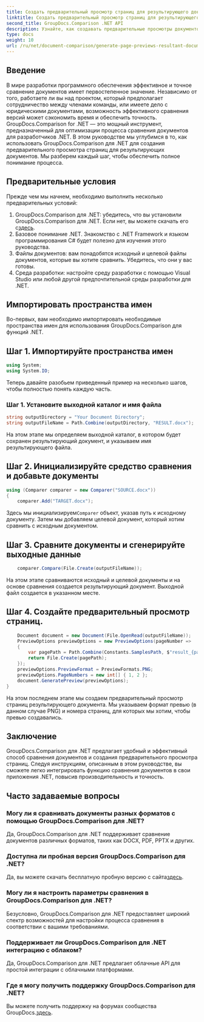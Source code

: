 ```yaml
---
title: Создать предварительный просмотр страниц для результирующего документа
linktitle: Создать предварительный просмотр страниц для результирующего документа
second_title: GroupDocs.Comparison .NET API
description: Узнайте, как создавать предварительные просмотры документов с помощью GroupDocs.Comparison для .NET. Сравнивайте документы эффективно и точно.
type: docs
weight: 10
url: /ru/net/document-comparison/generate-page-previews-resultant-document/
---
```

## Введение
В мире разработки программного обеспечения эффективное и точное сравнение документов имеет первостепенное значение. Независимо от того, работаете ли вы над проектом, который предполагает сотрудничество между членами команды, или имеете дело с юридическими документами, возможность эффективного сравнения версий может сэкономить время и обеспечить точность. GroupDocs.Comparison for .NET — это мощный инструмент, предназначенный для оптимизации процесса сравнения документов для разработчиков .NET. В этом руководстве мы углубимся в то, как использовать GroupDocs.Comparison для .NET для создания предварительного просмотра страниц для результирующих документов. Мы разберем каждый шаг, чтобы обеспечить полное понимание процесса.
## Предварительные условия
Прежде чем мы начнем, необходимо выполнить несколько предварительных условий:
1.  GroupDocs.Comparison для .NET: убедитесь, что вы установили GroupDocs.Comparison для .NET. Если нет, вы можете скачать его с[здесь](https://releases.groupdocs.com/comparison/net/).
2. Базовое понимание .NET. Знакомство с .NET Framework и языком программирования C# будет полезно для изучения этого руководства.
3. Файлы документов: вам понадобятся исходный и целевой файлы документов, которые вы хотите сравнить. Убедитесь, что они у вас готовы.
4. Среда разработки: настройте среду разработки с помощью Visual Studio или любой другой предпочтительной среды разработки для .NET.

## Импортировать пространства имен
Во-первых, вам необходимо импортировать необходимые пространства имен для использования GroupDocs.Comparison для функций .NET.
## Шаг 1. Импортируйте пространства имен
```csharp
using System;
using System.IO;
```
Теперь давайте разобьем приведенный пример на несколько шагов, чтобы полностью понять каждую часть.
### Шаг 1. Установите выходной каталог и имя файла
```csharp
string outputDirectory = "Your Document Directory";
string outputFileName = Path.Combine(outputDirectory, "RESULT.docx");
```
На этом этапе мы определяем выходной каталог, в котором будет сохранен результирующий документ, и указываем имя результирующего файла.
## Шаг 2. Инициализируйте средство сравнения и добавьте документы
```csharp
using (Comparer comparer = new Comparer("SOURCE.docx"))
{
    comparer.Add("TARGET.docx");
```
 Здесь мы инициализируем`Comparer` объект, указав путь к исходному документу. Затем мы добавляем целевой документ, который хотим сравнить с исходным документом.
## Шаг 3. Сравните документы и сгенерируйте выходные данные
```csharp
    comparer.Compare(File.Create(outputFileName));
```
На этом этапе сравниваются исходный и целевой документы и на основе сравнения создается результирующий документ. Выходной файл создается в указанном месте.
## Шаг 4. Создайте предварительный просмотр страниц.
```csharp
    Document document = new Document(File.OpenRead(outputFileName));
    PreviewOptions previewOptions = new PreviewOptions(pageNumber =>
    {
        var pagePath = Path.Combine(Constants.SamplesPath, $"result_{pageNumber}.png");
        return File.Create(pagePath);
    });
    previewOptions.PreviewFormat = PreviewFormats.PNG;
    previewOptions.PageNumbers = new int[] { 1, 2 };
    document.GeneratePreview(previewOptions);
}
```
На этом последнем этапе мы создаем предварительный просмотр страниц результирующего документа. Мы указываем формат превью (в данном случае PNG) и номера страниц, для которых мы хотим, чтобы превью создавались.

## Заключение
GroupDocs.Comparison для .NET предлагает удобный и эффективный способ сравнения документов и создания предварительного просмотра страниц. Следуя инструкциям, описанным в этом руководстве, вы сможете легко интегрировать функцию сравнения документов в свои приложения .NET, повысив производительность и точность.
## Часто задаваемые вопросы
### Могу ли я сравнивать документы разных форматов с помощью GroupDocs.Comparison для .NET?
Да, GroupDocs.Comparison для .NET поддерживает сравнение документов различных форматов, таких как DOCX, PDF, PPTX и других.
### Доступна ли пробная версия GroupDocs.Comparison для .NET?
 Да, вы можете скачать бесплатную пробную версию с сайта[здесь](https://releases.groupdocs.com/).
### Могу ли я настроить параметры сравнения в GroupDocs.Comparison для .NET?
Безусловно, GroupDocs.Comparison для .NET предоставляет широкий спектр возможностей для настройки процесса сравнения в соответствии с вашими требованиями.
### Поддерживает ли GroupDocs.Comparison для .NET интеграцию с облаком?
Да, GroupDocs.Comparison для .NET предлагает облачные API для простой интеграции с облачными платформами.
### Где я могу получить поддержку GroupDocs.Comparison для .NET?
 Вы можете получить поддержку на форумах сообщества GroupDocs.[здесь](https://forum.groupdocs.com/c/comparison/12).